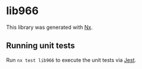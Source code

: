 # lib966

This library was generated with [Nx](https://nx.dev).

## Running unit tests

Run `nx test lib966` to execute the unit tests via [Jest](https://jestjs.io).
